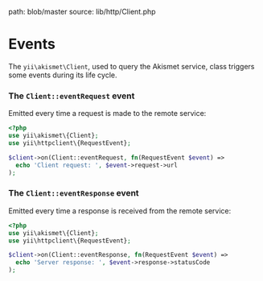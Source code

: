path: blob/master
source: lib/http/Client.php

# Events
The `yii\akismet\Client`, used to query the Akismet service, class triggers some events during its life cycle.

### The `Client::eventRequest` event
Emitted every time a request is made to the remote service:

```php
<?php
use yii\akismet\{Client};
use yii\httpclient\{RequestEvent};

$client->on(Client::eventRequest, fn(RequestEvent $event) =>
  echo 'Client request: ', $event->request->url
);
```

### The `Client::eventResponse` event
Emitted every time a response is received from the remote service:

```php
<?php
use yii\akismet\{Client};
use yii\httpclient\{RequestEvent};

$client->on(Client::eventResponse, fn(RequestEvent $event) =>
  echo 'Server response: ', $event->response->statusCode
);
```
